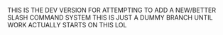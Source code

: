 THIS IS THE DEV VERSION FOR ATTEMPTING TO ADD A NEW/BETTER SLASH COMMAND SYSTEM
THIS IS JUST A DUMMY BRANCH UNTIL WORK ACTUALLY STARTS ON THIS LOL
